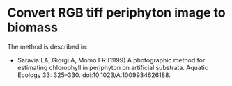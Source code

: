 # Convert RGB tiff periphyton image to biomass

The method is described in:

* Saravia LA, Giorgi A, Momo FR (1999) A photographic method for estimating chlorophyll in periphyton on artificial substrata. Aquatic Ecology 33: 325–330. doi:10.1023/A:1009934626188.